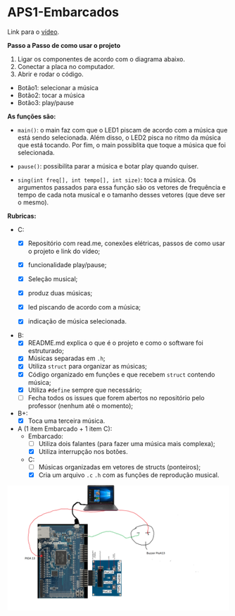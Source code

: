 # APS1-Embarcados
Link para o [vídeo](https://drive.google.com/file/d/1hq7CcMX19Wzr3KQtEtQPS3rvf2VTzqGl/view?usp=sharing).

**Passo a Passo de como usar o projeto**
1. Ligar os componentes de acordo com o diagrama abaixo.
2. Conectar a placa no computador. 
3. Abrir e rodar o código.
- Botão1: selecionar a música
- Botão2: tocar a música
- Botão3: play/pause

**As funções são:**

- ```main()```: o main faz com que o LED1 piscam de acordo com a música que está sendo selecionada.
 Além disso, o LED2 pisca no ritmo da música que está tocando. Por fim, o main possiblita
que toque a música que foi selecionada.

- ```pause()```: possibilita parar a música e botar play quando quiser.

- ```sing(int freq[], int tempo[], int size)```: toca a música. Os argumentos passados para essa função são os vetores de frequência e tempo de cada nota musical e o tamanho desses vetores (que deve ser o mesmo).

**Rubricas:**
- C:
  - [x] Repositório com read.me, conexões elétricas, passos de como usar o projeto e link do vídeo;

  - [x] funcionalidade play/pause;

  - [x] Seleção musical;

  - [x] produz duas músicas;

  - [x] led piscando de acordo com a música;

  - [x] indicação de música selecionada.
  
- B:
  - [x] README.md explica o que é o projeto e como o software foi estruturado;
  - [x] Músicas separadas em ```.h```;
  - [x] Utiliza ```struct``` para organizar as músicas;
  - [x] Código organizado em funções e que recebem ```struct``` contendo música;
  - [x] Utiliza ```#define``` sempre que necessário;
  - [ ] Fecha todos os issues que forem abertos no repositório pelo professor (nenhum até o momento);
- B+:
  - [x] Toca uma terceira música. 

- A (1 item Embarcado + 1 item C):
  - Embarcado:
    - [ ] Utiliza dois falantes (para fazer uma música mais complexa);
    - [x] Utiliza interrupção nos botões.
  - C: 
    - [ ] Músicas organizadas em vetores de structs (ponteiros);
    - [x] Cria um arquivo ```.c``` ```.h``` com as funções de reprodução musical.

![](desenho_APS1.png)
